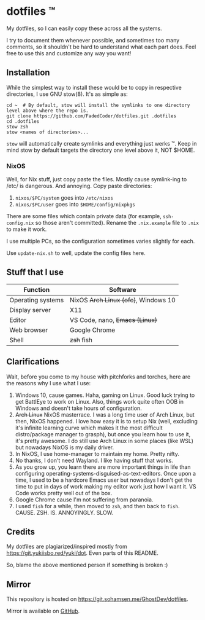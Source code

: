 # dotfiles :tm:
My dotfiles, so I can easily copy these across all the systems.

I try to document them whenever possible, and sometimes too many comments, so it shouldn't be hard to understand what each part does. Feel free to use this and customize any way you want!

## Installation

While the simplest way to install these would be to copy in respective directories, I use GNU stow(8). It's as simple as:
```
cd ~  # By default, stow will install the symlinks to one directory level above where the repo is.
git clone https://github.com/FadedCoder/dotfiles.git .dotfiles
cd .dotfiles
stow zsh
stow <names of directories>...
```

`stow` will automatically create symlinks and everything just werks :tm:. Keep in mind stow by default targets the directory one level above it, NOT $HOME.

### NixOS

Well, for Nix stuff, just copy paste the files. Mostly cause symlink-ing to /etc/ is dangerous. And annoying. Copy paste directories:

1. `nixos/$PC/system` goes into `/etc/nixos`
2. `nixos/$PC/user` goes into `$HOME/config/nixpkgs`

There are some files which contain private data (for example, `ssh-config.nix` so those aren't committed). Rename the `.nix.example` file to `.nix` to make it work.

I use multiple PCs, so the configuration sometimes varies slightly for each.

Use `update-nix.sh` to well, update the config files here.

## Stuff that I use

| Function             | Software                                                 |
|----------------------|----------------------------------------------------------|
| Operating systems    | NixOS ~~Arch Linux (ofc)~~, Windows 10                   |
| Display server       | X11                                                      |
| Editor               | VS Code, nano, ~~Emacs (Linux)~~                         |
| Web browser          | Google Chrome                                            |
| Shell                | ~~zsh~~ fish                                             |

## Clarifications

Wait, before you come to my house with pitchforks and torches, here are the reasons why I use what I use:
1. Windows 10, cause games. Haha, gaming on Linux. Good luck trying to get BattlEye to work on Linux. Also, things work quite often OOB in Windows and doesn't take hours of configuration.
2. ~~Arch Linux~~ NixOS masterrace. I was a long time user of Arch Linux, but then, NixOS happened. I love how easy it is to setup Nix (well, excluding it's infinite learning curve which makes it the most difficult distro/package manager to grasph), but once you learn how to use it, it's pretty awesome. I do still use Arch Linux in some places (like WSL) but nowadays NixOS is my daily driver.
3. In NixOS, I use home-manager to maintain my home. Pretty nifty.
4. No thanks, I don't need Wayland. I like having stuff that works.
5. As you grow up, you learn there are more important things in life than configuring operating-systems-disguised-as-text-editors. Once upon a time, I used to be a hardcore Emacs user but nowadays I don't get the time to put in days of work making my editor work just how I want it. VS Code works pretty well out of the box.
6. Google Chrome cause I'm not suffering from paranoia.
7. I used `fish` for a while, then moved to `zsh`, and then back to `fish`. CAUSE. ZSH. IS. ANNOYINGLY. SLOW.

## Credits

My dotfiles are plagiarized/inspired mostly from https://git.yukiisbo.red/yuki/dot. Even parts of this README.

So, blame the above mentioned person if something is broken :)

## Mirror

This repository is hosted on https://git.sohamsen.me/GhostDev/dotfiles.

Mirror is available on [GitHub](https://github.com/FadedCoder/dotfiles).